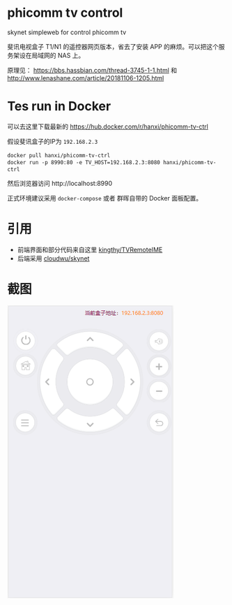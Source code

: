 # phicomm tv control
skynet simpleweb for control phicomm tv

斐讯电视盒子 T1/N1 的遥控器网页版本，省去了安装 APP 的麻烦。可以把这个服务架设在局域网的 NAS 上。

原理见： https://bbs.hassbian.com/thread-3745-1-1.html 和 http://www.lenashane.com/article/20181106-1205.html


# Tes run in Docker

可以去这里下载最新的 https://hub.docker.com/r/hanxi/phicomm-tv-ctrl

假设斐讯盒子的IP为 `192.168.2.3`

```
docker pull hanxi/phicomm-tv-ctrl
docker run -p 8990:80 -e TV_HOST=192.168.2.3:8080 hanxi/phicomm-tv-ctrl
```

然后浏览器访问 http://localhost:8990

正式环境建议采用 `docker-compose` 或者 群晖自带的 Docker 面板配置。

# 引用

- 前端界面和部分代码来自这里 [kingthy/TVRemoteIME](https://github.com/kingthy/TVRemoteIME)
- 后端采用 [cloudwu/skynet](https://github.com/cloudwu/skynet)

# 截图

![](screenshot.png)
